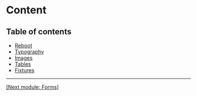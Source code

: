 # Content

<!-- go back to Getting Started/Introduction and add link to Reboot below to Reboot header in Introduction -->
<!-- also, when you get the "Content" folder sorted, link to Content/Tables, header "How do the variants and accented tables work?" (THIS is for the Customize/CSS_Variables README. -->

## Table of contents

* [Reboot]()
* [Typography]()
* [Images]()
* [Tables]()
* [Fixtures]()

<hr>

[[Next module: Forms]]()